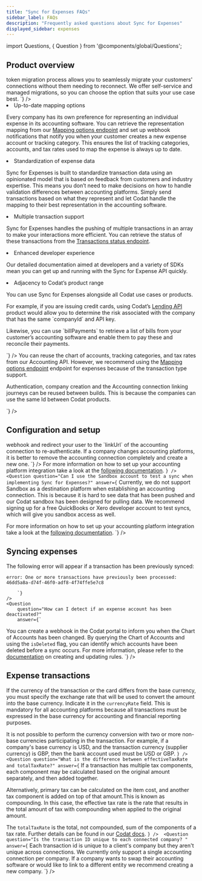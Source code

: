 ```yaml
---
title: "Sync for Expenses FAQs"
sidebar_label: FAQs
description: "Frequently asked questions about Sync for Expenses"
displayed_sidebar: expenses
---
```


import Questions, { Question } from '@components/global/Questions';

## Product overview

<Questions>
	<Question
		question="Where can I see a roadmap for integration and feature support for Sync for Expenses?"
		answer={`
Codat does not currently publish a public product roadmap. If you would like to learn more about upcoming product releases, speak to your account manager.
		`}
	/>
	<Question
		question="How can I migrate our in-house integration to Codat?"
		answer={`
Our <a href="https://docs.codat.io/get-started/migration">token migration process</a> allows you to seamlessly migrate your customers' connections without them needing to reconnect. We offer self-service and managed migrations, so you can choose the option that suits your use case best. 
		`}
	/>
	<Question
		question="Why should I move our existing accounting integrations to Sync for Expenses?"
		answer={`
Moving your existing integrations to Sync for Expenses lets you leverage the following benefits:

<ol>

<li>Up-to-date mapping options</li>

<p>Every company has its own preference for representing an individual expense in its accounting software. You can retrieve the representation mapping from our <a href="https://docs.codat.io/sync-for-expenses-api#/operations/get-mapping-options">Mapping options endpoint</a> and set up webhook notifications that notify you when your customer creates a new expense account or tracking category. This ensures the list of tracking categories, accounts, and tax rates used to map the expense is always up to date.</p>

<li>Standardization of expense data</li>

<p>Sync for Expenses is built to standardize transaction data using an opinionated model that is based on feedback from customers and industry expertise. This means you don’t need to make decisions on how to handle validation differences between accounting platforms. Simply send transactions based on what they represent and let Codat handle the mapping to their best representation in the accounting software.</p>

<li>Multiple transaction support</li>

<p>Sync for Expenses handles the pushing of multiple transactions in an array to make your interactions more efficient. You can retrieve the status of these transactions from the <a href="https://docs.codat.io/sync-for-expenses-api#/operations/get-sync-transactions">Transactions status endpoint</a>.</p>

<li>Enhanced developer experience</li>

<p>Our detailed documentation aimed at developers and a variety of SDKs mean you can get up and running with the Sync for Expense API quickly.</p>

<li>Adjacency to Codat’s product range</li>

<p>You can use Sync for Expenses alongside all Codat use cases or products.</p>

<p>For example, if you are issuing credit cards, using Codat’s <a href="https://docs.codat.io/lending/overview">Lending API</a> product would allow you to determine the risk associated with the company that has the same `companyId` and API key.</p>

<p>Likewise, you can use `billPayments` to retrieve a list of bills from your customer’s accounting software and enable them to pay these and reconcile their payments.</p>

</ol>
		`}
	/>
	<Question
		question="What can we reuse from the Codat Bill Pay build for Sync for Expenses?"
		answer={`
		<p>You can reuse the chart of accounts, tracking categories, and tax rates from our Accounting API. However, we recommend using the <a href="https://docs.codat.io/sync-for-expenses-api#/operations/get-mapping-options">Mapping options endpoint</a> endpoint for expenses because of the transaction type support.</p>
		<p>Authentication, company creation and the Accounting connection linking journeys can be reused between builds. This is because the companies can use the same Id between Codat products.</p>
		`}
	/>
</Questions>

## Configuration and setup

<Questions>
	<Question
		question="How do I reconnect a company?"
		answer={`
If a user disconnects, you can use a <a href="https://docs.codat.io/using-the-api/webhooks/core-rules-types#company-data-connection-status-changed">webhook</a> and redirect your user to the `linkUrl` of the accounting connection to re-authenticate. If a company changes accounting platforms, it is better to remove the accounting connection completely and create a new one. 
		`}
	/>
	<Question
		question="Where can I find logo files for the accounting platforms supported by Sync for Expenses?"
		answer={`
If you want to use the accounting platform logos in your user interface, you can get these via our `GET /integrations` endpoint. 
		`}
	/>	
	<Question
		question="Can I use the Sandbox account to test a sync when implementing Sync for Expenses?"
		answer={`
Currently, we do not support Sandbox as a destination platform when establishing an accounting connection. This is because it is hard to see data that has been pushed and our Codat sandbox has been designed for pulling data. We recommend signing up for a free QuickBooks or Xero developer account to test syncs, which will give you sandbox access as well.

For more information on how to set up your accounting platform integration take a look at the <a href="https://docs.codat.io/integrations/accounting/overview">following documentation</a>. 
		`}
	/>	
	<Question
		question="Can I use the Sandbox account to test a sync when implementing Sync for Expenses?"
		answer={`
Currently, we do not support Sandbox as a destination platform when establishing an accounting connection. This is because it is hard to see data that has been pushed and our Codat sandbox has been designed for pulling data. We recommend signing up for a free QuickBooks or Xero developer account to test syncs, which will give you sandbox access as well.

For more information on how to set up your accounting platform integration take a look at the <a href="https://docs.codat.io/integrations/accounting/overview">following documentation</a>. 
		`}
	/>	
</Questions>

## Syncing expenses

<Questions>
	<Question
		question="How can I resync a transaction which has previously failed once I resolve the issue with the transaction?"
		answer={`
Once you resolve the issue with the transaction, you can create a new dataset for that transaction Id. You are unable to resync the transaction with the same dataset Id as the other successfully synced transactions will trigger the validation for preventing duplicates. To avoid duplicates, Codat checks the transaction metadata to see if a transaction Id has a status of completed. If it does, it is not synced again. 

The following error will appear if a transaction has been previously synced: 

```
error: One or more transactions have previously been processed: 46dd5a8a-d74f-46f0-adf8-4f74ffe5e7c8
``` 
		`}
	/>
	<Question
		question="How can I detect if an expense account has been deactivated?"
		answer={`
You can create a webhook in the Codat portal to inform you when the Chart of Accounts has been changed. By querying the Chart of Accounts and using the `isDeleted` flag, you can identify which accounts have been deleted before a sync occurs. For more information, please refer to the <a href="https://docs.codat.io/using-the-api/webhooks/core-rules-types">documentation</a> on creating and updating rules.
		`}
	/>
</Questions>

## Expense transactions

<Questions>
	<Question
		question="Am I able to update an attachment (i.e. receipt) when I have already synced the expense transaction?"
		answer={`
Codat pushes attachments synchronously to the expense transactions. To update any of these documents, you need to remove the attachment from the accounting platform. Next, you need to upload the correct document either directly to the accounting platform or using Sync for Expenses. When using Sync for Expenses, you benefit from its support for multiple attachments. 
		`}
	/>  
	<Question
		question="How should I handle transactions in a foreign currency?"
		answer={`
For multicurrency transactions, you have to consider the currency of the transaction, the currency of the card, and the base currency of the company in the accounting platform. Depending on the platform, only specific multicurrency scenarios may be supported. Codat provides built-in validations that protect against multicurrency scenarios that aren't supported by specific accounting platforms. 

If the currency of the transaction or the card differs from the base currency, you must specify the exchange rate that will be used to convert the amount into the base currency. Indicate it in the `currencyRate` field. This is mandatory for all accounting platforms because all transactions must be expressed in the base currency for accounting and financial reporting purposes.

It is not possible to perform the currency conversion with two or more non-base currencies participating in the transaction. For example, if a company's base currency is USD, and the transaction currency (supplier currency) is GBP, then the bank account used must be USD or GBP. 
		`}
	/> 
	<Question
		question="What is the difference between effectiveTaxRate and totalTaxRate?"
		answer={`
If a transaction has multiple tax components, each component may be calculated based on the original amount separately, and then added together. 

Alternatively, primary tax can be calculated on the item cost, and another tax component is added on top of that amount.This is known as compounding. In this case, the effective tax rate is the rate that results in the total amount of tax with compounding when applied to the original amount. 

The `totalTaxRate` is the total, not compounded, sum of the components of a tax rate. Further details can be found in our <a href="https://docs.codat.ioaccounting-api#/schemas/TaxRate#tax-components">Codat docs</a>.
		`}
	/> 
	<Question
		question="Is the transaction ID unique to each connected company? "
		answer={`
Each transaction id is unique to a client's company but they aren't unique across connections. We currently only support a single accounting connection per company. If a company wants to swap their accounting software or would like to link to a different entity we recommend creating a new company.
		`}
	/>
</Questions>